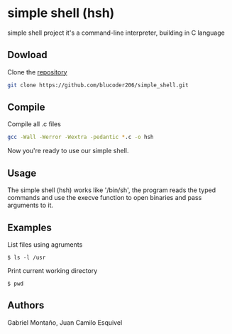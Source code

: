 # simple shell (hsh)

simple shell project it's a command-line interpreter, building in C language  

## Dowload

Clone the [repository](https://github.com/blucoder206/simple_shell.git)

```bash
git clone https://github.com/blucoder206/simple_shell.git
```

## Compile
Compile all .c files
```bash
gcc -Wall -Werror -Wextra -pedantic *.c -o hsh
```
Now you're ready to use our simple shell.

## Usage
The simple shell (hsh) works like '/bin/sh', the program reads the typed commands and use the execve function to open binaries and pass arguments to it.

## Examples

List files using agruments
```
$ ls -l /usr
```

Print current working directory
```
$ pwd
```


## Authors

Gabriel Montaño, Juan Camilo Esquivel



